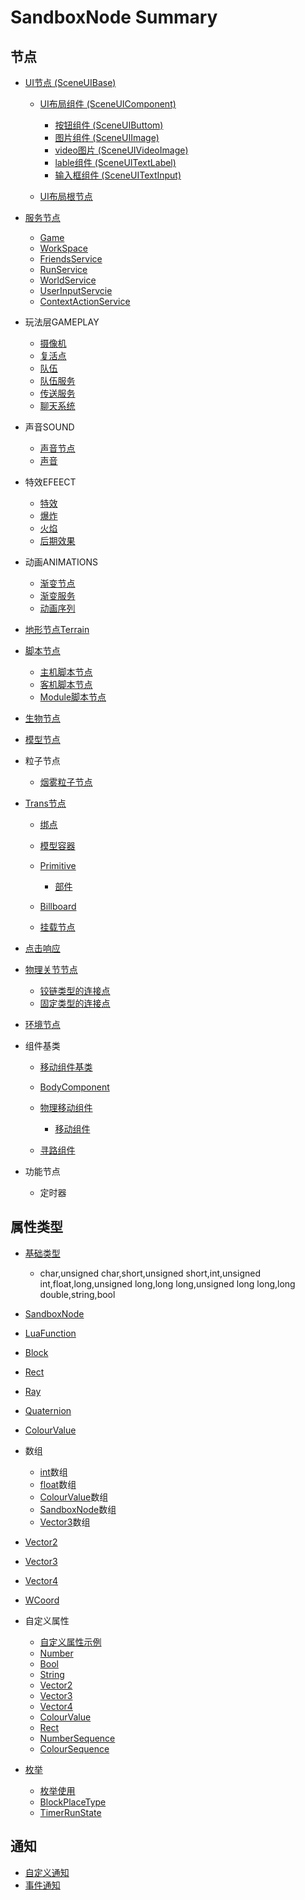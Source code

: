# SandboxNode Summary

## 节点

- [UI节点 (SceneUIBase)](/#/Api/Class/Scene/SceneUIBase.md)
    - [UI布局组件 (SceneUIComponent)](/#/Api/Class/Scene/SceneUIComponent.md)
        - [按钮组件 (SceneUIButtom)](/#/Api/Class/Scene/SceneUIButtom.md)
        - [图片组件 (SceneUIImage)](/#/Api/Class/Scene/SceneUIImage.md)
        - [video图片 (SceneUIVideoImage)](/#/Api/Class/Scene/SceneUIVideoImage.md)
        - [lable组件 (SceneUITextLabel)](/#/Api/Class/Scene/SceneUITextLabel.md)
        - [输入框组件 (SceneUITextInput)](/#/Api/Class/Scene/SceneUITextInput.md)

    - [UI布局根节点](/#/Api/Class/Scene/SceneUIRoot.md)

- [服务节点](/#/Api/Class/Service/ServiceNode.md)
    - [Game]()
    - [WorkSpace](/#/Api/Class/Scene/SceneRoot.md)
    - [FriendsService](/#/Api/Class/Data/SandboxFriendsService.md)
    - [RunService](/#/Api/Class/Script/RunService.md)
    - [WorldService](/#/Api/Class/GamePlay/SandboxWorldService.md)
    - [UserInputServcie](/#/Api/Class/Animation/UserInputService.md)
    - [ContextActionService](/#/Api/Class/Input/ContextActionService.md)

- 玩法层GAMEPLAY
    - [摄像机](/#/Api/Class/GamePlay/SandboxCameraObject.md)
    - [复活点](/#/Api/Class/GamePlay/SpawnLocation.md)
    - [队伍](/#/Api/Class/GamePlay/SandboxTeam.md)
    - [队伍服务](/#/Api/Class/GamePlay/SandboxTeams.md)
    - [传送服务](/#/Api/Class/GamePlay/SandboxTeleportService.md)
    - [聊天系统](/#/Api/Class/GamePlay/SandboxChat.md)

- 声音SOUND
    - [声音节点](/#/Api/Class/Sound/SandboxSound.md)
    - [声音](/#/Api/Class/Sound/SandboxDefaultSound.md)

- 特效EFEECT
    - [特效](/#/Api/Class/Effect/SandboxDefaultEffect.md)
    - [爆炸](/#/Api/Class/Effect/SandboxExposion.md)
    - [火焰](/#/Api/Class/Effect/SandboxFire.md)
    - [后期效果](/#/Api/Class/Effect/SandboxPostEffectService.md)

- 动画ANIMATIONS
    - [渐变节点](/#/Api/Class/Animation/SceneTweenObject.md)
    - [渐变服务](/#/Api/Class/Animation/SandboxTweenService.md)
    - [动画序列](/#/Api/Class/Animation/SandboxSequenceObject.md)

- [地形节点Terrain](/#/Api/Class/Build/TerrainNode.md)
- [脚本节点](/#/Api/Class/NoType/ScriptNode.md)
    - [主机脚本节点](/#/Api/Class/Script/ScriptObject.md)
    - [客机脚本节点](/#/Api/Class/Script/LocalScriptNode.md)
    - [Module脚本节点](/#/Api/Class/Script/ModuleScriptNode.md)

- [生物节点](/#/Api/Class/Role/SceneActorObject.md)
- [模型节点](/#/Api/Class/Role/SceneModelObject.md)
- 粒子节点
    - [烟雾粒子节点](/#/Api/Class/Effect/SandboxParticleSmoke.md)

- [Trans节点](/#/Api/Class/NoType/SceneTransObject.md)
    - [绑点](/#/Api/Class/Bind/SceneBindAttachment.md)
    - [模型容器](/#/Api/Class/Build/SceneModelFolderObject.md)
    - [Primitive](/#/Api/Class/Bind/ScenePrimitiveObject.md)
        - [部件](/#/Api/Class/Build/ScenePartObject.md)

    - [Billboard](/#/Api/Class/Scene/SceneUIBillboard.md)
    - [挂载节点](/#/Api/Class/Bind/SandboxAttachmentObject.md)

- [点击响应](/#/Api/Class/Input/SandboxClickDetectorObject.md)
- [物理关节节点](/#/Api/Class/NoType/SandboxJoint.md)
    - [铰链类型的连接点](/#/Api/Class/Bind/SandboxHingeJoint.md)
    - [固定类型的连接点](/#/Api/Class/Bind/SandboxFixedJoint.md)

- [环境节点](/#/Api/Class/GamePlay/EnvironmentNode.md)
- 组件基类
    - [移动组件基类](BaseLocomotionComponent.md)
    - [BodyComponent](BodyComponent.md)
    - [物理移动组件](PhysXLocoMotionComponent.md)
        - [移动组件](LocoMotionComponent.md)

    - [寻路组件](NavigationPathComponent.md)

- 功能节点
    - 定时器

## 属性类型

- [基础类型]()
    - char,unsigned char,short,unsigned short,int,unsigned int,float,long,unsigned long,long long,unsigned long long,long double,string,bool

- [SandboxNode](/#/Api/Class/NoType/SandboxNode.md)
- [LuaFunction](/#/Api/Parameter/LuaFunction.md)
- [Block](/#/Api/Class/Build/Block.md)
- [Rect](/#/Api/DataType/Rect.md)
- [Ray](/#/Api/DataType/Ray.md)
- [Quaternion](/#/Api/DataType/Quaternion.md)
- [ColourValue](/#/Api/DataType/ColourValue.md)
- 数组
    - [int](/#/Api/DataType/int.md)数组
    - [float](/#/Api/DataType/float.md)数组
    - [ColourValue](/#/Api/DataType/ColourValue.md)数组
    - [SandboxNode](/#/Api/Class/NoType/SandboxNode.md)数组
    - [Vector3](/#/Api/DataType/Vector3.md)数组

- [Vector2](/#/Api/DataType/Vector2.md)
- [Vector3](/#/Api/DataType/Vector3.md)
- [Vector4](/#/Api/DataType/Vector4.md)
- [WCoord](WCoord.md)
- 自定义属性
	- [自定义属性示例]()
	- [Number](long)
	- [Bool](/#/Api/DataType/bool.md)
	- [String](/#/Api/DataType/string.md)
	- [Vector2](/#/Api/DataType/Vector2.md)
	- [Vector3](/#/Api/DataType/Vector3.md)
	- [Vector4](/#/Api/DataType/Vector4.md)
	- [ColourValue](/#/Api/DataType/ColourValue.md)
	- [Rect](/#/Api/DataType/Rect.md)
	- [NumberSequence](vector<float>)
	- [ColourSequence](ColourValue数组)


- [枚举]()
    - [枚举使用]()
    - [BlockPlaceType](/#/Api/Enumerate/UI/BlockPlaceType.md)
    - [TimerRunState](/#/Api/Enumerate/GamePlay/TimerRunState.md)

## 通知

- [自定义通知]()
- [事件通知]()